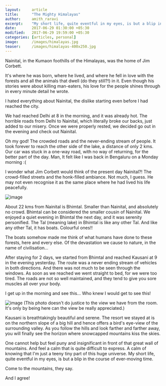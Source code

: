 ```yaml
---
layout:     article
title:      "The Mighty Himalayas"
author:     amith_raravi
excerpt:    "My short life, quite eventful in my eyes, is but a blip in the course of ever-moving time."
date:       2017-06-29 01:30:00 +05:30
modified:   2017-06-29 19:59:00 +05:30
categories: [articles, personal]
image:      /images/himalayas.jpg
teaser:     /images/himalayas-400x250.jpg
---
```


Nainital, in the Kumaon foothills of the Himalayas, was the home of Jim Corbett.

It's where he was born, where he lived, and where he fell in love with the forests and all the animals that dwell (do they still?!) in it. Even though his stories were about killing man-eaters, his love for the people shines through in every minute detail he wrote.

I hated everything about Nainital, the dislike starting even before I had reached the city.

We had reached Delhi at 8 in the morning, and it was already hot. The horrible roads from Delhi to Nainital, which literally broke our backs, just added to our misery. Once we were properly rested, we decided go out in the evening and check out Nainital.

<advertising-article></advertising-article>

Oh my god! The crowded roads and the never-ending stream of people. It took forever to reach the other side of the lake, a distance of only 2 kms. Our car was stuck in a one-way road, with no way of returning, for the better part of the day. Man, It felt like I was back in Bengaluru on a Monday morning :(

I wonder what Jim Corbett would think of the present day Nainital?! The crowd-filled streets and the honk-filled ambiance. Not much, I guess. He may not even recognise it as the same place where he had lived his life peacefully.

![image](/images/boats.jpg)

About 22 kms from Nainital is Bhimtal. Smaller than Nainital, and absolutely no crowd. Bhimtal can be considered the smaller cousin of Nainital. We enjoyed a quiet evening in Bhimtal the next day, and it was serenity personified. The Tal (meaning lake) in Bhimtal is like any other Tal. And like any other Tal, it has boats. Colourful ones!!

The boats somehow made me think of what humans have done to these forests, here and every else. Of the devastation we cause to nature, in the name of civilisation...

<advertising-article></advertising-article>

After staying for 2 days, we started from Bhimtal and reached Kausani at 9 in the evening yesterday. The route was a never ending stream of vehicles in both directions. And there was not much to be seen through the windows. As soon as we reached we went straight to bed, for we were too tired. The roads are not so well maintained, and they tend to give you sore muscles all over your body.

I get up in the morning and see this... Who knew I would get to see this!

![image](/images/himalayas.jpg)
(This photo doesn't do justice to the view we have from the room. It's only by being here can the view be really appreciated.)

Kausani is breathtakingly beautiful and serene. The resort we stayed at is on the northern slope of a big hill and hence offers a bird's eye-view of the surrounding valley. As you follow the hills and look farther and farther away, you will finally see the horizon where snowcapped mountains kiss the skies.

One cannot help but feel puny and insignificant in front of that great wall of mountains. And feel a calm that is quite difficult to express. A calm of knowing that I'm just a teeny tiny part of this huge universe. My short life, quite eventful in my eyes, is but a blip in the course of ever-moving time.

Come to the mountains, they say.

And I agree!
